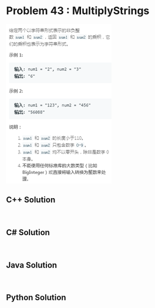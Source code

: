 
# Problem 43 : MultiplyStrings

<img src="https://github.com/Peefy/PeefyLeetCode/blob/master/doc/1-100/43.MultiplyStrings/problem.png"/>

## C++ Solution

```c++



```

## C# Solution

```csharp



```

## Java Solution

```java



```

## Python Solution

```python



```


